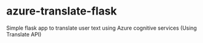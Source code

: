 # azure-translate-flask
Simple flask app to translate user text using Azure cognitive services (Using Translate API)
